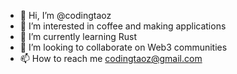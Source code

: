 - 👋 Hi, I’m @codingtaoz
- 👀 I’m interested in coffee and making applications
- 🌱 I’m currently learning Rust
- 💞️ I’m looking to collaborate on Web3 communities
- 📫 How to reach me codingtaoz@gmail.com

<!---
codingtaoz/codingtaoz is a ✨ special ✨ repository because its `README.md` (this file) appears on your GitHub profile.
You can click the Preview link to take a look at your changes.
--->
